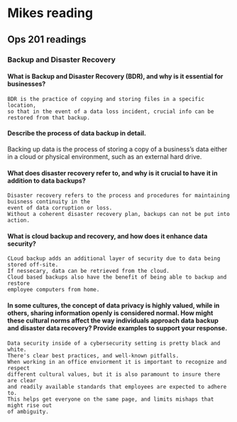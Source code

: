 # Mikes reading

## Ops 201 readings

### Backup and Disaster Recovery

#### What is Backup and Disaster Recovery (BDR), and why is it essential for businesses?
    BDR is the practice of copying and storing files in a specific location,
    so that in the event of a data loss incident, crucial info can be 
    restored from that backup.

#### Describe the process of data backup in detail.
   Backing up data is the process of storing a copy of a business’s data either in a cloud or physical environment, such as an external hard drive.
#### What does disaster recovery refer to, and why is it crucial to have it in addition to data backups?
    Disaster recovery refers to the process and procedures for maintaining buisness continuity in the
    event of data corruption or loss. 
    Without a coherent disaster recovery plan, backups can not be put into action.

#### What is cloud backup and recovery, and how does it enhance data security?
    CLoud backup adds an additional layer of security due to data being stored off-site.
    If nessecary, data can be retrieved from the cloud. 
    Cloud based backups also have the benefit of being able to backup and restore
    employee computers from home.

#### In some cultures, the concept of data privacy is highly valued, while in others, sharing information openly is considered normal. How might these cultural norms affect the way individuals approach data backup and disaster data recovery? Provide examples to support your response.
    Data security inside of a cybersecurity setting is pretty black and white.
    There's clear best practices, and well-known pitfalls. 
    When working in an office enviorment it is important to recognize and respect
    different cultural values, but it is also paramount to insure there are clear
    and readily available standards that employees are expected to adhere to.
    This helps get everyone on the same page, and limits mishaps that might rise out
    of ambiguity.

